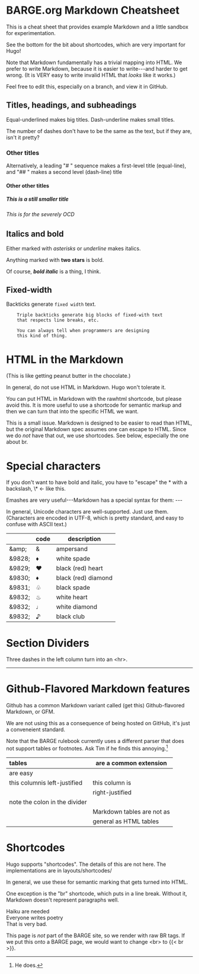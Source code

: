 
BARGE.org Markdown Cheatsheet
=============================

This is a cheat sheet that provides example Markdown and a little sandbox for
experimentation.

See the bottom for the bit about shortcodes, which are very important for Hugo!

Note that Markdown fundamentally has a trivial mapping into HTML.  We prefer to
write Markdown, because it is easier to write---and harder to get wrong.  (It
is VERY easy to write invalid HTML that _looks_ like it works.)

Feel free to edit this, especially on a branch, and view it in GitHub.

Titles, headings, and subheadings
---------------------------------

Equal-underlined makes big titles.  Dash-underline makes small titles.

The number of dashes don't have to be the same as the text, but if they are,
isn't it pretty?

### Other titles

Alternatively, a leading "# " sequence makes a first-level title (equal-line),
and "## " makes a second level (dash-line) title

#### Other other titles

##### This is a still smaller title

###### This is for the severely OCD

## Italics and bold

Either marked with *asterisks* or _underline_ makes italics.

Anything marked with **two stars** is bold.

Of course, _**bold italic**_ is a thing, I think.

## Fixed-width

Backticks generate `fixed width` text.

```
    Triple backticks generate big blocks of fixed-with text
    that respects line breaks, etc.
    
    You can always tell when programmers are designing 
    this kind of thing.
```

# HTML in the Markdown

(This is like getting peanut butter in the chocolate.)

In general, do not use HTML in Markdown.  Hugo won't tolerate it.

You can put HTML in Markdown with the rawhtml shortcode, but please avoid this.
It is more useful to use a shortcode for semantic markup and then we can turn that
into the specific HTML we want.

This is a small issue.  Markdown is designed to be easier to read than HTML,
but the original Markdown spec assumes one can escape to HTML.  Since we do
_not_ have that out, we use shortcodes. See below, especially the one about br.

# Special characters

If you don't want to have bold and italic, you have to "escape" the \* with a
backslash, \\\* \<- like this.

Emashes are very useful---Markdown has a special syntax for them: \-\-\-

In general, Unicode characters are well-supported.  Just use them.  (Characters
are encoded in UTF-8, which is pretty standard, and easy to confuse with ASCII
text.)

|            | code    | description         |
|------------|:--------|---------------------|
| &amp;amp;  | &amp;   | ampersand           |
| &amp;9828; | &#9830; | white spade         |
| &amp;9829; | &#9829; | black (red) heart   |
| &amp;9830; | &#9830; | black (red) diamond |
| &amp;9831; | &#9831; | black spade         |
| &amp;9832; | &#9832; | white heart         |
| &amp;9832; | &#9833; | white diamond       |
| &amp;9832; | &#9834; | black club          |

# Section Dividers

Three dashes in the left column turn into an \<hr\>.

---

# Github-Flavored Markdown features

Github has a common Markdown variant called (get this) Github-flavored
Markdown, or GFM.

We are not using this as a consequence of being hosted on GitHub, it's just a
conveneient standard.

Note that the BARGE rulebook currently uses a different parser that does not
support tables or footnotes.  Ask Tim if he finds this annoying.[^1]

| tables                        | are a common extension     |
|:------------------------------|----------------------------|
| are easy                      |                            |
| this columnis left-justified  | this column is             |
|                               | right-justified            |
| note the colon in the divider |                            |
|                               | Markdown tables are not as |
|                               | general as HTML tables     |


[^1]: He does.

# Shortcodes

Hugo supports "shortcodes".  The details of this are not here.  The
implementations are in layouts/shortcodes/

In general, we use these for semantic marking that gets turned into HTML.

One exception is the "br" shortcode, which puts in a line break.  Without it,
Markdown doesn't represent paragraphs well.

Haiku are needed <br>
Everyone writes poetry <br>
That is very bad. 

This page is _not_ part of the BARGE site, so we render with raw BR tags.
If we put this onto a BARGE page, we would want to change \<br\> to {{\< br \>}}.
